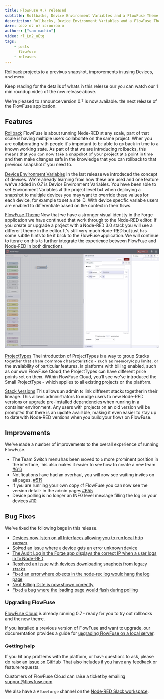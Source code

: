```yaml
---
title: FlowFuse 0.7 released
subtitle: Rollbacks, Device Environment Variables and a FlowFuse Theme
description: Rollbacks, Device Environment Variables and a FlowFuse Theme
date: 2022-07-07 12:00:00.0
authors: ["sam-machin"]
video: rl_Ln2_uEtg
tags:
    - posts
    - flowfuse
    - releases
---
```

Rollback projects to a previous snapshot, improvements in using Devices, and more.

<!--more-->

Keep reading for  the details of whats in this release our you can watch our 1 min roundup video of the new release above. 

We're pleased to announce version 0.7 is now available. the next release of the FlowFuse application.

## Features
[Rollback](https://github.com/FlowFuse/flowfuse/issues/587)
FlowFuse is about running Node-RED at any scale, part of that scale is having multiple users collaborate on the same project. When you are collaborating with people it's important to be able to go back in time to a known working state. As part of that we are introducing rollbacks, this means that you can now take a snapshot of your project at a point in time and then make changes safe in the knowledge that you can rollback to that previous snapshot if you need to.

[Device Environment Variables](https://github.com/FlowFuse/flowfuse/issues/680)
In the last release we introduced the concept of devices. We're already learning from how these are used and one feature we've added in 0.7 is Device Environment Variables. You have been able to set Environment Variables at the project level but when deploying a snapshot to multiple devices you may want to override these values for each device, for example to set a site ID. With device specific variable users are enabled to differentiate based on the context in their flows.

[FlowFuse Theme](https://github.com/FlowFuse/flowforge-nr-theme/)
Now that we have a stronger visual identity in the Forge application we have continued that work through to the Node-RED editor. If you create or upgrade a project with a Node-RED 3.0 stack you will see a different theme in the editor. It's still very much Node-RED but just has some subtle hints to tie it back to the FlowFuse application. We will continue to iterate on this to further integrate the experience between FlowFuse and Node-RED in both directions.
![](./images/ff-07-theme.png)

[ProjectTypes](https://github.com/FlowFuse/flowfuse/issues/380)
The introduction of ProjectTypes is a way to group Stacks together that share common characteristics - such as memory/cpu limits, or the availability of particular features. In platforms with billing enabled, such as our own FlowFuse Cloud, the ProjectTypes can have different price points set on them. Within FlowFuse Cloud, you'll see we've introduced the Small ProjectType - which applies to all existing projects on the platform.

[Stack Versions](https://github.com/FlowFuse/flowfuse/issues/694)
This allows an admin to link different stacks together in their lineage. This allows administrators to nudge users to new Node-RED versions or upgrade pre-installed dependencies when running in a container environment. Any users with projects on an old version will be prompted that there is an update available, making it even easier to stay up to date with Node-RED versions when you build your flows on FlowFuse.


## Improvements
We've made a number of improvements to the overall experience of running FlowFuse.
- The Team Switch menu has been moved to a more prominent position in the interface, this also makes it easier to see how to create a new team. [#616](https://github.com/FlowFuse/flowfuse/issues/616)
- Notifications have had an overhaul, you will now see waiting invites on all pages. [#515](https://github.com/FlowFuse/flowfuse/issues/515)
- If you are running your own copy of FlowFuse you can now see the version details in the admin pages [#655](https://github.com/FlowFuse/flowfuse/issues/655)
- Device polling is no longer an INFO level message  filling the log on your devices [#10](https://github.com/FlowFuse/device-agent/issues/10)



## Bug Fixes
We've fixed the following bugs in this release.
- [Devices now listen on all Interfaces allowing you to run local http servers](https://github.com/FlowFuse/device-agent/issues/7)<br>
- [Solved an issue where a device gets an error  unknown device](https://github.com/FlowFuse/device-agent/issues/7)<br>
- [The Audit Log in the Forge app displays the correct IP when a user logs in to Node-RED](https://github.com/FlowFuse/flowfuse/issues/507)<br>
- [Resolved an issue with devices downloading snaphots from legacy stacks](https://github.com/FlowFuse/flowfuse/issues/507)<br>
- [Fixed an error where objects in the node-red log would hang the log page](https://github.com/FlowFuse/flowfuse/issues/735)<br>
- [Next Billing Date is now shown correctly](https://github.com/FlowFuse/flowfuse/issues/745)<br>
- [Fixed a bug where the loading page would flash during polling](https://github.com/FlowFuse/flowfuse/issues/689)<br>

### Upgrading FlowFuse

[FlowFuse Cloud](https://app.flowforge.com) is already running 0.7 - ready for
you to try out rollbacks and the new theme. 

If you installed a previous version of FlowFuse and want to upgrade, our documentation provides a
guide for [upgrading FlowFuse on a local server](/docs/upgrade/#upgrading-flowfuse).

### Getting help

If you hit any problems with the platform, or have questions to ask, please do
raise an [issue on GitHub](https://github.com/FlowFuse/flowfuse/issues).
That also includes if you have any feedback or feature requests.

Customers of FlowFuse Cloud can raise a ticket by emailing support@flowfuse.com

We also have a `#flowforge` channel on the [Node-RED Slack workspace](https://nodered.org/slack).
